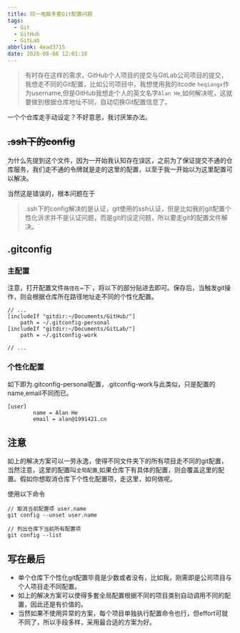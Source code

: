 ```yaml
---
title: 同一电脑多套Git配置问题
tags:
  - Git
  - GitHub
  - GitLab
abbrlink: 4ead3715
date: 2020-08-08 12:01:18
---
```

> 有时存在这样的需求，GitHub个人项目的提交与GitLab公司项目的提交，我想走不同的Git配置，比如公司项目中，我想使用我的itcode `heqiangx`作为username,但是GitHub我想走个人的英文名字`Alan He`,如何解决呢，这就要做到根据仓库地址不同，自动切换Git配置信息了。

一个个仓库走手动设定？不好意思，我讨厌笨办法。

## ~~.ssh下的config~~

为什么先提到这个文件，因为一开始我认知存在误区，之前为了保证提交不通的仓库服务，我们走不通的令牌就是走的这里的配置，以至于我一开始以为这里配置可以解决。

当然这是错误的，根本问题在于 

> .ssh下的config解决的是认证，git使用的ssh认证，但是比如我的git配置个性化诉求并不是认证问题，而是git的设定问题，所以要走git的配置文件解决。`

## .gitconfig

### 主配置

注意，打开配置文件`路径在`~下`，将以下的部分贴进去即可。保存后，当触发git操作，则会根据仓库所在路径地址走不同的个性化配置。



```
// ...
[includeIf "gitdir:~/Documents/GitHub/"]
    path = ~/.gitconfig-personal
[includeIf "gitdir:~/Documents/GitLab/"]
    path = ~/.gitconfig-work
    
// ...    
```


### 个性化配置

如下即为.gitconfig-personal配置，.gitconfig-work与此类似，只是配置的name,email不同而已。

```
[user]
        name = Alan He
        email = alan@1991421.cn
```


## 注意
如上的解决方案可以一劳永逸，使得不同文件夹下的所有项目走不同的git配置，当然注意，这里的配置叫`全局配置`,如果仓库下有具体的配置，则会覆盖这里的配置。假如你想取消仓库下个性化配置项，走这里，如何做呢。

使用以下命令

```
// 取消当前配置项 user.name
git config --unset user.name

// 列出仓库下当前所有配置项
git config --list

```


## 写在最后
- 单个仓库下个性化git配置毕竟是少数或者没有，比如我，刚需即是公司项目与个人项目走不同配置。
- 如上的解决方案可以使得多套全局配置根据不同的项目类别自动调用不同的配置，因此还是有价值的。
- 当然如果不使用异常的方案，每个项目单独执行配置命令也行，但effort可就不同了，所以手段多样，采用最合适的方案为好。



